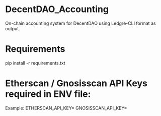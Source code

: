 # DecentDAO_Accounting
On-chain  accounting system for DecentDAO using Ledgre-CLI format as output.

# Requirements
pip install -r requirements.txt

# Etherscan / Gnosisscan API Keys required in ENV file:

Example:
ETHERSCAN_API_KEY=<Your-Key>
GNOSISSCAN_API_KEY=<Your-Key>
